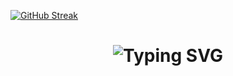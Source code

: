 

[![GitHub Streak](https://streak-stats.demolab.com?user=theZoid9&theme=onedark&hide_border=true&date_format=n%2Fj%5B%2FY%5D&card_width=818)](https://git.io/streak-stats)

<div align="center">
    <h1>
        <img src="https://readme-typing-svg.herokuapp.com?font=Jetbrains+mono&size=40&duration=3000&color=33FF33&center=true&vCenter=true&width=435&lines=Hey..+I'm+zaid;This+is..;..my+Github..;" alt="Typing SVG"/>
    </h1>
</div>

<!--
**theZoid9/theZoid9** is a ✨ _special_ ✨ repository because its `README.md` (this file) appears on your GitHub profile.

Here are some ideas to get you started:

- 🔭 I’m currently working on ...
- 🌱 I’m currently learning ...
- 👯 I’m looking to collaborate on ...
- 🤔 I’m looking for help with ...
- 💬 Ask me about ...
- 📫 How to reach me: ...
- 😄 Pronouns: ...
- ⚡ Fun fact: ...
-->
